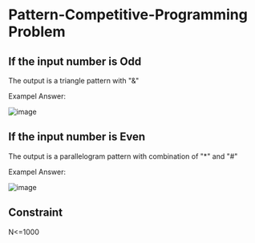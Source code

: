 # Pattern-Competitive-Programming Problem

## If the input number is Odd
The output is a triangle pattern with "&"

Exampel Answer:

![image](https://user-images.githubusercontent.com/66791043/121366691-df494b80-c963-11eb-9def-dd4f95d71346.png)

## If the input number is Even
The output is a parallelogram pattern with combination of "*" and "#"

Exampel Answer:

![image](https://user-images.githubusercontent.com/66791043/121366822-fb4ced00-c963-11eb-8c14-184efbf01cfd.png)

## Constraint

N<=1000
